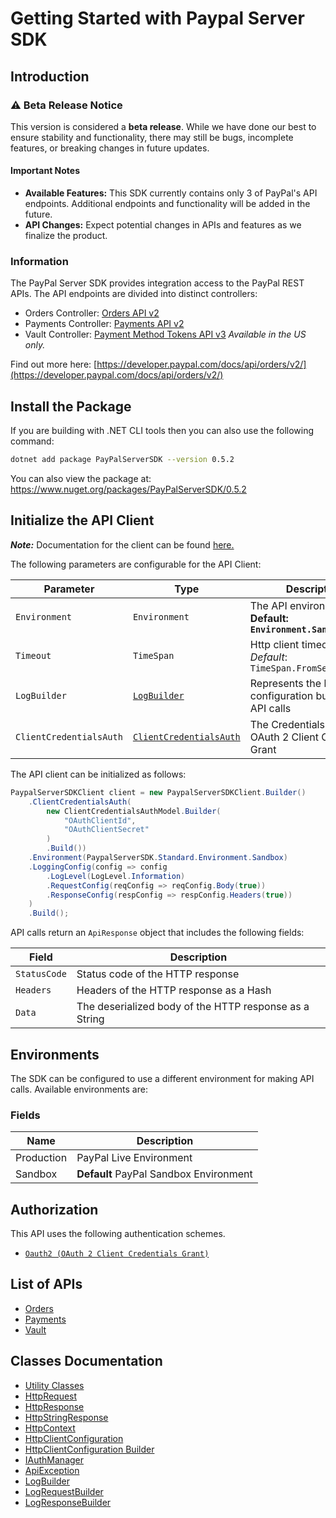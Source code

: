 
# Getting Started with Paypal Server SDK

## Introduction

### ⚠️ Beta Release Notice

This version is considered a **beta release**. While we have done our best to ensure stability and functionality, there may still be bugs, incomplete features, or breaking changes in future updates.

#### Important Notes

- **Available Features:** This SDK currently contains only 3 of PayPal's API endpoints. Additional endpoints and functionality will be added in the future.
- **API Changes:** Expect potential changes in APIs and features as we finalize the product.

### Information

The PayPal Server SDK provides integration access to the PayPal REST APIs. The API endpoints are divided into distinct controllers:

- Orders Controller: <a href="https://developer.paypal.com/docs/api/orders/v2/">Orders API v2</a>
- Payments Controller: <a href="https://developer.paypal.com/docs/api/payments/v2/">Payments API v2</a>
- Vault Controller: <a href="https://developer.paypal.com/docs/api/payment-tokens/v3/">Payment Method Tokens API v3</a> *Available in the US only.*

Find out more here: [https://developer.paypal.com/docs/api/orders/v2/](https://developer.paypal.com/docs/api/orders/v2/)

## Install the Package

If you are building with .NET CLI tools then you can also use the following command:

```bash
dotnet add package PayPalServerSDK --version 0.5.2
```

You can also view the package at:
https://www.nuget.org/packages/PayPalServerSDK/0.5.2

## Initialize the API Client

**_Note:_** Documentation for the client can be found [here.](https://www.github.com/paypal/PayPal-Dotnet-Server-SDK/tree/0.5.2/doc/client.md)

The following parameters are configurable for the API Client:

| Parameter | Type | Description |
|  --- | --- | --- |
| `Environment` | `Environment` | The API environment. <br> **Default: `Environment.Sandbox`** |
| `Timeout` | `TimeSpan` | Http client timeout.<br>*Default*: `TimeSpan.FromSeconds(100)` |
| `LogBuilder` | [`LogBuilder`](https://www.github.com/paypal/PayPal-Dotnet-Server-SDK/tree/0.5.2/doc/log-builder.md) | Represents the logging configuration builder for API calls |
| `ClientCredentialsAuth` | [`ClientCredentialsAuth`](https://www.github.com/paypal/PayPal-Dotnet-Server-SDK/tree/0.5.2/doc/auth/oauth-2-client-credentials-grant.md) | The Credentials Setter for OAuth 2 Client Credentials Grant |

The API client can be initialized as follows:

```csharp
PaypalServerSDKClient client = new PaypalServerSDKClient.Builder()
    .ClientCredentialsAuth(
        new ClientCredentialsAuthModel.Builder(
            "OAuthClientId",
            "OAuthClientSecret"
        )
        .Build())
    .Environment(PaypalServerSDK.Standard.Environment.Sandbox)
    .LoggingConfig(config => config
        .LogLevel(LogLevel.Information)
        .RequestConfig(reqConfig => reqConfig.Body(true))
        .ResponseConfig(respConfig => respConfig.Headers(true))
    )
    .Build();
```

API calls return an `ApiResponse` object that includes the following fields:

| Field | Description |
|  --- | --- |
| `StatusCode` | Status code of the HTTP response |
| `Headers` | Headers of the HTTP response as a Hash |
| `Data` | The deserialized body of the HTTP response as a String |

## Environments

The SDK can be configured to use a different environment for making API calls. Available environments are:

### Fields

| Name | Description |
|  --- | --- |
| Production | PayPal Live Environment |
| Sandbox | **Default** PayPal Sandbox Environment |

## Authorization

This API uses the following authentication schemes.

* [`Oauth2 (OAuth 2 Client Credentials Grant)`](https://www.github.com/paypal/PayPal-Dotnet-Server-SDK/tree/0.5.2/doc/auth/oauth-2-client-credentials-grant.md)

## List of APIs

* [Orders](https://www.github.com/paypal/PayPal-Dotnet-Server-SDK/tree/0.5.2/doc/controllers/orders.md)
* [Payments](https://www.github.com/paypal/PayPal-Dotnet-Server-SDK/tree/0.5.2/doc/controllers/payments.md)
* [Vault](https://www.github.com/paypal/PayPal-Dotnet-Server-SDK/tree/0.5.2/doc/controllers/vault.md)

## Classes Documentation

* [Utility Classes](https://www.github.com/paypal/PayPal-Dotnet-Server-SDK/tree/0.5.2/doc/utility-classes.md)
* [HttpRequest](https://www.github.com/paypal/PayPal-Dotnet-Server-SDK/tree/0.5.2/doc/http-request.md)
* [HttpResponse](https://www.github.com/paypal/PayPal-Dotnet-Server-SDK/tree/0.5.2/doc/http-response.md)
* [HttpStringResponse](https://www.github.com/paypal/PayPal-Dotnet-Server-SDK/tree/0.5.2/doc/http-string-response.md)
* [HttpContext](https://www.github.com/paypal/PayPal-Dotnet-Server-SDK/tree/0.5.2/doc/http-context.md)
* [HttpClientConfiguration](https://www.github.com/paypal/PayPal-Dotnet-Server-SDK/tree/0.5.2/doc/http-client-configuration.md)
* [HttpClientConfiguration Builder](https://www.github.com/paypal/PayPal-Dotnet-Server-SDK/tree/0.5.2/doc/http-client-configuration-builder.md)
* [IAuthManager](https://www.github.com/paypal/PayPal-Dotnet-Server-SDK/tree/0.5.2/doc/i-auth-manager.md)
* [ApiException](https://www.github.com/paypal/PayPal-Dotnet-Server-SDK/tree/0.5.2/doc/api-exception.md)
* [LogBuilder](https://www.github.com/paypal/PayPal-Dotnet-Server-SDK/tree/0.5.2/doc/log-builder.md)
* [LogRequestBuilder](https://www.github.com/paypal/PayPal-Dotnet-Server-SDK/tree/0.5.2/doc/log-request-builder.md)
* [LogResponseBuilder](https://www.github.com/paypal/PayPal-Dotnet-Server-SDK/tree/0.5.2/doc/log-response-builder.md)

